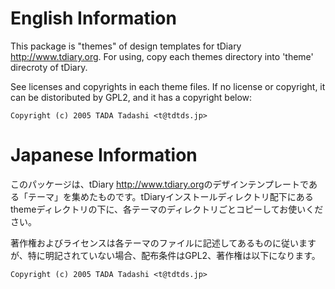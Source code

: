# English Information

This package is "themes" of design templates for tDiary <http://www.tdiary.org>.
For using, copy each themes directory into 'theme' direcroty of tDiary. 
 
See licenses and copyrights in each theme files. If no license or copyright, it can be distoributed by GPL2, and it has a copyright below: 

```
Copyright (c) 2005 TADA Tadashi <t@tdtds.jp>
```

# Japanese Information

このパッケージは、tDiary <http://www.tdiary.org>のデザインテンプレートである「テーマ」を集めたものです。tDiaryインストールディレクトリ配下にあるthemeディレクトリの下に、各テーマのディレクトリごとコピーしてお使いください。
 
著作権およびライセンスは各テーマのファイルに記述してあるものに従いますが、特に明記されていない場合、配布条件はGPL2、著作権は以下になります。

```
Copyright (c) 2005 TADA Tadashi <t@tdtds.jp>
``` 
